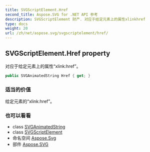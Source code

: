 ```yaml
---
title: SVGScriptElement.Href
second_title: Aspose.SVG for .NET API 参考
description: SVGScriptElement 财产. 对应于给定元素上的属性xlinkhref
type: docs
weight: 20
url: /zh/net/aspose.svg/svgscriptelement/href/
---
```

## SVGScriptElement.Href property

对应于给定元素上的属性“xlink:href”。

```csharp
public SVGAnimatedString Href { get; }
```

### 适当的价值

给定元素的“xlink:href”。

### 也可以看看

* class [SVGAnimatedString](../../../aspose.svg.datatypes/svganimatedstring/)
* class [SVGScriptElement](../)
* 命名空间 [Aspose.Svg](../../svgscriptelement/)
* 部件 [Aspose.SVG](../../../)


